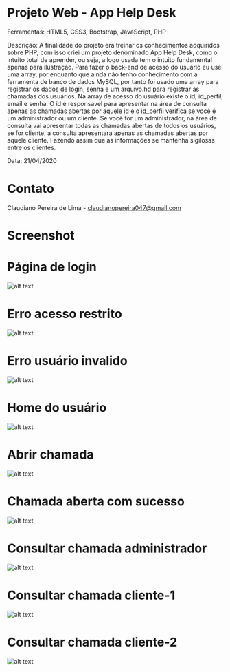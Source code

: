 # Projeto Web - App Help Desk

Ferramentas: HTML5, CSS3, Bootstrap, JavaScript, PHP

Descrição: A finalidade do projeto era treinar os conhecimentos adquiridos sobre PHP, com isso criei um projeto denominado App Help Desk, como o intuito total de aprender, ou seja, a logo usada tem o intuito fundamental apenas para ilustração. Para fazer o back-end de acesso do usuário eu usei uma array, por enquanto que ainda não tenho conhecimento com a ferramenta de banco de dados MySQL, por tanto foi usado uma array para registrar os dados de login, senha e um arquivo.hd para registrar as chamadas dos usuários.
Na array de acesso do usuário existe o id, id_perfil, email e senha. O id é responsavel para apresentar na área de consulta apenas as chamadas abertas por aquele id e o id_perfil verifica se você é um administrador ou um cliente. Se você for um administrador, na área de consulta vai apresentar todas as chamadas abertas de todos os usuários, se for cliente, a consulta apresentara apenas as chamadas abertas por aquele cliente. Fazendo assim que as informações se mantenha sigilosas entre os clientes.

Data: 21/04/2020

# Contato
Claudiano Pereira de Lima - claudianopereira047@gmail.com

# Screenshot

# Página de login
![alt text](https://i.imgur.com/vTi0DIj.png)

# Erro acesso restrito
![alt text](https://i.imgur.com/wYgv8c9.png)

# Erro usuário invalido
![alt text](https://i.imgur.com/BYlclVJ.png)

# Home do usuário
![alt text](https://i.imgur.com/MY4iyME.png)

# Abrir chamada
![alt text](https://i.imgur.com/L125dRu.png)

# Chamada aberta com sucesso
![alt text](https://i.imgur.com/nIM0QuH.png)

# Consultar chamada administrador
![alt text](https://i.imgur.com/LthdR3X.png)

# Consultar chamada cliente-1
![alt text](https://i.imgur.com/BaEQ4Fk.png)

# Consultar chamada cliente-2
![alt text](https://i.imgur.com/648NBD6.png)


